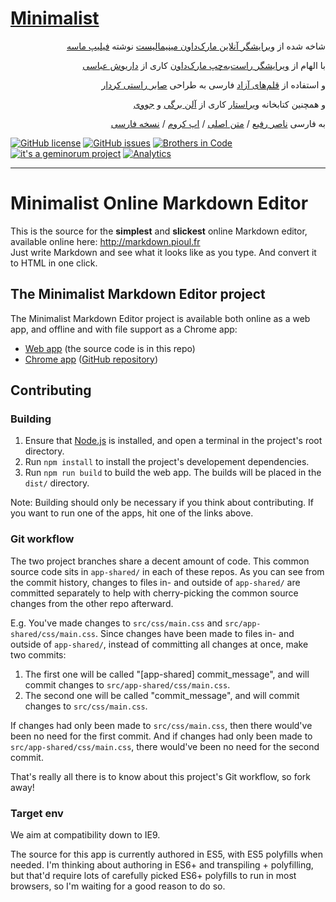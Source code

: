 # [Minimalist](http://minimalist.brothersincode.ir/)

<p lang="fa" dir="rtl" align="right">شاخه شده از <a href="http://markdown.pioul.fr/" title="Minimalist Online Markdown Editor">ویرایشگر آنلاین مارک‌داون مینیمالیست</a>
	نوشته <a href="http://pioul.fr/a-propos/" title="Philippe Masset">فیلیپ ماسه</a></p>
<p lang="fa" dir="rtl" align="right">با الهام از <a href="https://github.com/dariubs/rtlmd" title="RTL Markdown Editor">ویرایشگر راست‌به‌چپ مارک‌داون</a>
	کاری از <a href="http://dariubs.github.io/" title="Dariush Abbasi">داریوش عباسی</a></p>

<p lang="fa" dir="rtl" align="right">و استفاده از <a href="http://rastikerdar.github.io/compare-fonts/" title="مقایسه قلم‌های فارسی">قلم‌های آزاد</a> فارسی به طراحی <a href="http://rastikerdar.blog.ir/" title="Saber Rasti Kerdar">صابر راستی کردار</a></p>

<p lang="fa" dir="rtl" align="right">و همچنین کتابخانه <a href="http://juvee.github.io/virastar/" title="Virastar is a Persian text cleaner">ویراستار</a>
	کاری از <a href="https://github.com/aziz/virastar" title="Allen Bargi">آلن برگی</a>
	و <a href="https://github.com/juvee/virastar" title="juvee">جووی</a></p>


<p lang="fa" dir="rtl" align="right">به فارسی <a href="http://fa.geminorum.ir/" title="Nasser Rafie">ناصر رفیع</a> /
	<a href="https://github.com/pioul/Minimalist-Online-Markdown-Editor" title="روی گیت‌هاب">متن اصلی</a> /
	<a href="https://chrome.google.com/webstore/detail/minimalist-markdown-edito/pghodfjepegmciihfhdipmimghiakcjf" title="Chrome app">اپ کروم</a> /
	<a href="https://github.com/brothersincode/minimalist" title="روی گیت‌هاب">نسخه فارسی</a>
</p>

[![GitHub license](https://img.shields.io/badge/license-MIT-blue.svg?style=flat-square)](https://raw.githubusercontent.com/brothersincode/minimalist/master/LICENSE)
[![GitHub issues](https://img.shields.io/github/issues/brothersincode/minimalist.svg?style=flat-square)](https://github.com/brothersincode/minimalist/issues)
[![Brothers in Code](http://img.shields.io/badge/Brothers-in_Code-lightgrey.svg?style=flat-square)](http://brothersincode.ir/)
[![it's a geminorum project](http://img.shields.io/badge/it's_a-geminorum_project-lightgrey.svg?style=flat-square)](http://geminorum.ir/)
[![Analytics](https://ga-beacon.appspot.com/UA-865830-4/minimalist/readme?pixel)](https://github.com/brothersincode/minimalist)

---
# Minimalist Online Markdown Editor

This is the source for the **simplest** and **slickest** online Markdown editor, available online here: <http://markdown.pioul.fr>  
Just write Markdown and see what it looks like as you type. And convert it to HTML in one click.

## The Minimalist Markdown Editor project

The Minimalist Markdown Editor project is available both online as a web app, and offline and with file support as a Chrome app:

- [Web app](http://markdown.pioul.fr) (the source code is in this repo)
- [Chrome app](https://chrome.google.com/webstore/detail/minimalist-markdown-edito/pghodfjepegmciihfhdipmimghiakcjf) ([GitHub repository](https://github.com/pioul/Minimalist-Markdown-Editor-for-Chrome))

## Contributing

### Building

1. Ensure that [Node.js](http://nodejs.org/) is installed, and open a terminal in the project's root directory.
2. Run `npm install` to install the project's developement dependencies.
3. Run `npm run build` to build the web app. The builds will be placed in the `dist/` directory.

Note: Building should only be necessary if you think about contributing. If you want to run one of the apps, hit one of the links above.

### Git workflow

The two project branches share a decent amount of code. This common source code sits in `app-shared/` in each of these repos. As you can see from the commit history, changes to files in- and outside of `app-shared/` are committed separately to help with cherry-picking the common source changes from the other repo afterward.

E.g. You've made changes to `src/css/main.css` and `src/app-shared/css/main.css`. Since changes have been made to files in- and outside of `app-shared/`, instead of committing all changes at once, make two commits:

1. The first one will be called "[app-shared] commit_message", and will commit changes to `src/app-shared/css/main.css`.
2. The second one will be called "commit_message", and will commit changes to `src/css/main.css`.

If changes had only been made to `src/css/main.css`, then there would've been no need for the first commit. And if changes had only been made to `src/app-shared/css/main.css`, there would've been no need for the second commit.

That's really all there is to know about this project's Git workflow, so fork away!

### Target env

We aim at compatibility down to IE9.

The source for this app is currently authored in ES5, with ES5 polyfills when needed. I'm thinking about authoring in ES6+ and transpiling + polyfilling, but that'd require lots of carefully picked ES6+ polyfills to run in most browsers, so I'm waiting for a good reason to do so.
